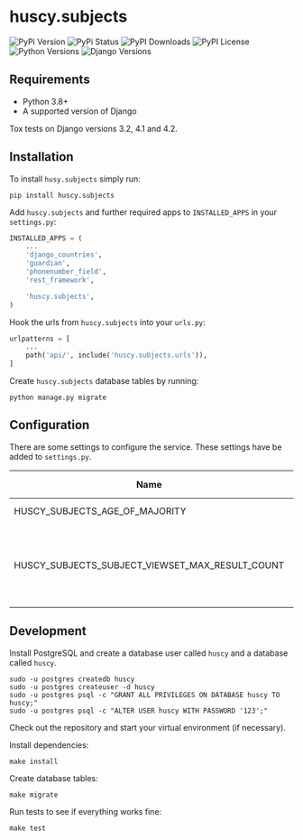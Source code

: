 huscy.subjects
======

![PyPi Version](https://img.shields.io/pypi/v/huscy-subjects.svg)
![PyPi Status](https://img.shields.io/pypi/status/huscy-subjects)
![PyPI Downloads](https://img.shields.io/pypi/dm/huscy-subjects)
![PyPI License](https://img.shields.io/pypi/l/huscy-subjects?color=yellow)
![Python Versions](https://img.shields.io/pypi/pyversions/huscy-subjects.svg)
![Django Versions](https://img.shields.io/pypi/djversions/huscy-subjects)



Requirements
------

- Python 3.8+
- A supported version of Django

Tox tests on Django versions 3.2, 4.1 and 4.2.



Installation
------

To install `husy.subjects` simply run:

    pip install huscy.subjects

Add `huscy.subjects` and further required apps to `INSTALLED_APPS` in your `settings.py`:

```python
INSTALLED_APPS = (
	...
	'django_countries',
	'guardian',
	'phonenumber_field',
	'rest_framework',

	'huscy.subjects',
)
```

Hook the urls from `huscy.subjects` into your `urls.py`:

```python
urlpatterns = [
	...
	path('api/', include('huscy.subjects.urls')),
]
```

Create `huscy.subjects` database tables by running:

    python manage.py migrate



Configuration
------

There are some settings to configure the service. These settings have be added to `settings.py`.


| Name | Default value | Description |
| -------- | -------- | -------- |
| HUSCY_SUBJECTS_AGE_OF_MAJORITY | 18 | Specifies the age of majority. |
| HUSCY_SUBJECTS_SUBJECT_VIEWSET_MAX_RESULT_COUNT | 500 | Specifies the maximum number of subjects returned by the queryset in the SubjectViewSet. |



Development
------

Install PostgreSQL and create a database user called `huscy` and a database called `huscy`.

    sudo -u postgres createdb huscy
    sudo -u postgres createuser -d huscy
    sudo -u postgres psql -c "GRANT ALL PRIVILEGES ON DATABASE huscy TO huscy;"
    sudo -u postgres psql -c "ALTER USER huscy WITH PASSWORD '123';"

Check out the repository and start your virtual environment (if necessary).

Install dependencies:

    make install

Create database tables:

    make migrate

Run tests to see if everything works fine:

    make test
